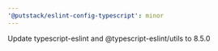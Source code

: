 ```yaml
---
'@putstack/eslint-config-typescript': minor
---
```


Update typescript-eslint and @typescript-eslint/utils to 8.5.0
